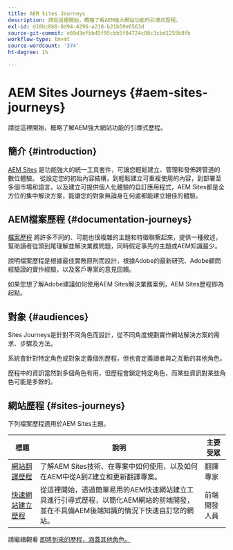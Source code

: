 ```yaml
---
title: AEM Sites Journeys
description: 請從這裡開始，概略了解AEM強大網站功能的引導式歷程。
exl-id: d18bc8b8-8d94-4296-a218-b21b59e6563d
source-git-commit: e69d3efbb45f95cbb5f84724c86c3cbd1255b8fb
workflow-type: tm+mt
source-wordcount: '374'
ht-degree: 1%

---
```


# AEM Sites Journeys {#aem-sites-journeys}

請從這裡開始，概略了解AEM強大網站功能的引導式歷程。

## 簡介 {#introduction}

[AEM Sites](https://business.adobe.com/products/experience-manager/sites/aem-sites.html) 是功能強大的統一工具套件，可讓您輕鬆建立、管理和發佈跨管道的數位體驗。 從設定您的初始內容結構，到輕鬆建立可重複使用的內容，到部署至多個市場和語言，以及建立可提供個人化體驗的自訂應用程式，AEM Sites都是全方位的集中解決方案，能讓您的對象無論身在何處都能建立絕佳的體驗。

## AEM檔案歷程 {#documentation-journeys}

[檔案歷程](/help/journey-documentation/home.md) 將許多不同的、可能也很複雜的主題和特徵聯繫起來，提供一種敘述，幫助讀者從頭到尾理解並解決業務問題，同時假定事先的主題或AEM知識最少。

說明檔案歷程是根據最佳實務原則而設計，根據Adobe的最新研究、Adobe顧問經驗證的實作經驗，以及客戶專案的意見回饋。

如果您想了解Adobe建議如何使用AEM Sites解決業務案例，AEM Sites歷程即為起點。

## 對象 {#audiences}

Sites Journeys是針對不同角色而設計，從不同角度規劃實作網站解決方案的需求、步驟及方法。

系統會針對特定角色或對象定義個別歷程，但也會定義讀者與之互動的其他角色。

歷程中的資訊當然對多個角色有用，但歷程會鎖定特定角色，而某些資訊對某些角色可能是多餘的。

## 網站歷程 {#sites-journeys}

下列檔案歷程適用於AEM Sites主題。

| 標題 | 說明 | 主要受眾 |
|---|---|---|
| [網站翻譯歷程](/help/journey-sites/translation/overview.md) | 了解AEM Sites技術、在專案中如何使用，以及如何在AEM中從A到Z建立和更新翻譯專案。 | 翻譯專家 |
| [快速網站建立歷程](/help/journey-sites/quick-site/overview.md) | 從這裡開始，透過簡單易用的AEM快速網站建立工具進行引導式歷程，以簡化AEM網站的前端開發，並在不具備AEM後端知識的情況下快速自訂您的網站。 | 前端開發人員 |

請繼續觀看 [即將到來的歷程，涵蓋其他角色。](/help/journey-documentation/home.md#journeys)
